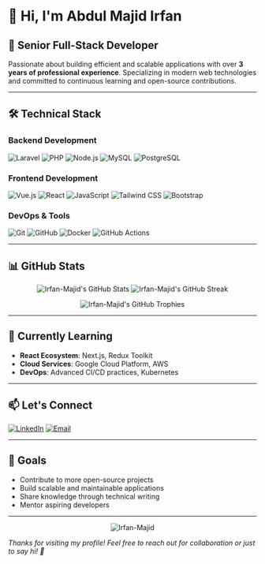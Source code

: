# 👋 Hi, I'm Abdul Majid Irfan

## 🚀 Senior Full-Stack Developer

Passionate about building efficient and scalable applications with over **3 years of professional experience**. Specializing in modern web technologies and committed to continuous learning and open-source contributions.

---

## 🛠️ Technical Stack

### Backend Development
![Laravel](https://img.shields.io/badge/Laravel-FF2D20?style=for-the-badge&logo=laravel&logoColor=white)
![PHP](https://img.shields.io/badge/PHP-777BB4?style=for-the-badge&logo=php&logoColor=white)
![Node.js](https://img.shields.io/badge/Node.js-339933?style=for-the-badge&logo=nodedotjs&logoColor=white)
![MySQL](https://img.shields.io/badge/MySQL-005C84?style=for-the-badge&logo=mysql&logoColor=white)
![PostgreSQL](https://img.shields.io/badge/PostgreSQL-316192?style=for-the-badge&logo=postgresql&logoColor=white)

### Frontend Development
![Vue.js](https://img.shields.io/badge/Vue.js-4FC08D?style=for-the-badge&logo=vuedotjs&logoColor=white)
![React](https://img.shields.io/badge/React-20232A?style=for-the-badge&logo=react&logoColor=61DAFB)
![JavaScript](https://img.shields.io/badge/JavaScript-F7DF1E?style=for-the-badge&logo=javascript&logoColor=black)
![Tailwind CSS](https://img.shields.io/badge/Tailwind_CSS-38B2AC?style=for-the-badge&logo=tailwind-css&logoColor=white)
![Bootstrap](https://img.shields.io/badge/Bootstrap-563D7C?style=for-the-badge&logo=bootstrap&logoColor=white)

### DevOps & Tools
![Git](https://img.shields.io/badge/Git-F05032?style=for-the-badge&logo=git&logoColor=white)
![GitHub](https://img.shields.io/badge/GitHub-100000?style=for-the-badge&logo=github&logoColor=white)
![Docker](https://img.shields.io/badge/Docker-2CA5E0?style=for-the-badge&logo=docker&logoColor=white)
![GitHub Actions](https://img.shields.io/badge/GitHub_Actions-2088FF?style=for-the-badge&logo=github-actions&logoColor=white)

---

## 📊 GitHub Stats

<p align="center">
  <img src="https://github-readme-stats.vercel.app/api?username=Irfan-Majid&show_icons=true&theme=radical" alt="Irfan-Majid's GitHub Stats" />
  <img src="https://github-readme-streak-stats.herokuapp.com/?user=Irfan-Majid&theme=radical" alt="Irfan-Majid's GitHub Streak" />
</p>

<p align="center">
  <img src="https://github-profile-trophy.vercel.app/?username=Irfan-Majid&theme=radical&margin-w=15" alt="Irfan-Majid's GitHub Trophies" />
</p>

---

## 🌱 Currently Learning

- **React Ecosystem**: Next.js, Redux Toolkit
- **Cloud Services**: Google Cloud Platform, AWS
- **DevOps**: Advanced CI/CD practices, Kubernetes

---

## 📫 Let's Connect

[![LinkedIn](https://img.shields.io/badge/LinkedIn-0077B5?style=for-the-badge&logo=linkedin&logoColor=white)](https://www.linkedin.com/in/irfan-majid/)
[![Email](https://img.shields.io/badge/Email-D14836?style=for-the-badge&logo=gmail&logoColor=white)](mailto:devirfanmajid@gmail.com)

---

## 🎯 Goals

- Contribute to more open-source projects
- Build scalable and maintainable applications
- Share knowledge through technical writing
- Mentor aspiring developers

---

<p align="center">
  <img src="https://komarev.com/ghpvc/?username=Irfan-Majid&label=Profile%20views&color=0e75b6&style=flat" alt="Irfan-Majid" />
</p>

*Thanks for visiting my profile! Feel free to reach out for collaboration or just to say hi! 👋*
